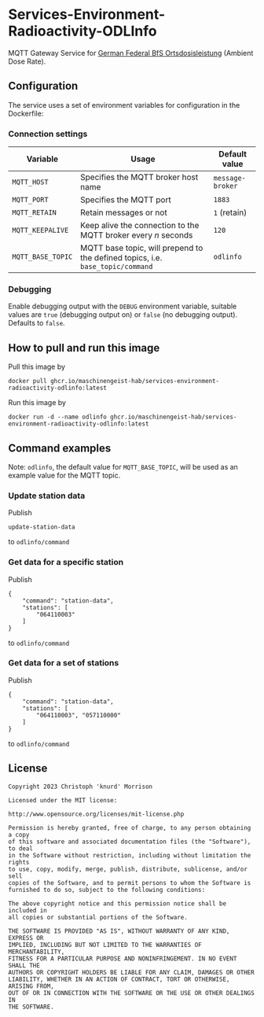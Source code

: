 # Services-Environment-Radioactivity-ODLInfo
MQTT Gateway Service for [German Federal BfS Ortsdosisleistung](https://odlinfo.bfs.de/ODL/DE/home/home_node.html) (Ambient Dose Rate).

## Configuration
The service uses a set of environment variables for configuration in the Dockerfile:

### Connection settings

| Variable          | Usage                                                                          | Default value    |
|-------------------|--------------------------------------------------------------------------------|------------------|
| `MQTT_HOST`       | Specifies the MQTT broker host name                                            | `message-broker` |
| `MQTT_PORT`       | Specifies the MQTT port                                                        | `1883`           |
| `MQTT_RETAIN`     | Retain messages or not                                                         | `1` (retain)     |
| `MQTT_KEEPALIVE`  | Keep alive the connection to the MQTT broker every *n* seconds                 | `120`            |
| `MQTT_BASE_TOPIC` | MQTT base topic, will prepend to the defined topics, i.e. `base_topic/command` | `odlinfo`        |

### Debugging

Enable debugging output with the `DEBUG` environment variable, suitable values are `true` 
(debugging output on) or `false` (no debugging output). Defaults to `false`.

## How to pull and run this image
Pull this image by

    docker pull ghcr.io/maschinengeist-hab/services-environment-radioactivity-odlinfo:latest

Run this image by

    docker run -d --name odlinfo ghcr.io/maschinengeist-hab/services-environment-radioactivity-odlinfo:latest

## Command examples
Note: `odlinfo`, the default value for `MQTT_BASE_TOPIC`, will be used as an example value for the MQTT topic.

### Update station data
Publish

    update-station-data

to `odlinfo/command`


### Get data for a specific station
Publish

    {
        "command": "station-data",
        "stations": [
            "064110003"
        ]
    }

to `odlinfo/command`

### Get data for a set of stations
Publish

    {
        "command": "station-data",
        "stations": [
            "064110003", "057110000"
        ]
    }

to `odlinfo/command`

## License

    Copyright 2023 Christoph 'knurd' Morrison

    Licensed under the MIT license:

    http://www.opensource.org/licenses/mit-license.php

    Permission is hereby granted, free of charge, to any person obtaining a copy
    of this software and associated documentation files (the "Software"), to deal
    in the Software without restriction, including without limitation the rights
    to use, copy, modify, merge, publish, distribute, sublicense, and/or sell
    copies of the Software, and to permit persons to whom the Software is
    furnished to do so, subject to the following conditions:
    
    The above copyright notice and this permission notice shall be included in
    all copies or substantial portions of the Software.
    
    THE SOFTWARE IS PROVIDED "AS IS", WITHOUT WARRANTY OF ANY KIND, EXPRESS OR
    IMPLIED, INCLUDING BUT NOT LIMITED TO THE WARRANTIES OF MERCHANTABILITY,
    FITNESS FOR A PARTICULAR PURPOSE AND NONINFRINGEMENT. IN NO EVENT SHALL THE
    AUTHORS OR COPYRIGHT HOLDERS BE LIABLE FOR ANY CLAIM, DAMAGES OR OTHER
    LIABILITY, WHETHER IN AN ACTION OF CONTRACT, TORT OR OTHERWISE, ARISING FROM,
    OUT OF OR IN CONNECTION WITH THE SOFTWARE OR THE USE OR OTHER DEALINGS IN
    THE SOFTWARE.